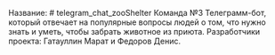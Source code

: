 Название: # telegram_chat_zooShelter
Команда №3
Телеграмм-бот, который отвечает на популярные вопросы людей о том, что нужно знать и уметь, чтобы забрать животное из приюта.
Разработчики проекта: Гатауллин Марат и Федоров Денис.
